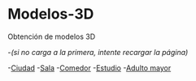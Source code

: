 # Modelos-3D
Obtención de modelos 3D

-*(si no carga a la primera, intente recargar la página)*

-[Ciudad](https://free3d.com/3d-model/amaryllis-city-930223.html)
-[Sala](https://sketchfab.com/3d-models/cozy-living-room-baked-581238dc5fda4dc990571cdc02827783)
-[Comedor](https://sketchfab.com/3d-models/modern-dining-room-df3f3c9f6233447eb8b7ee129f3bace5)
-[Estudio](https://sketchfab.com/3d-models/stylised-room-08edc52987f1491c9de0cc45a9f43d00)
-[Adulto mayor](https://free3d.com/3d-model/amaryllis-city-930223.html)

